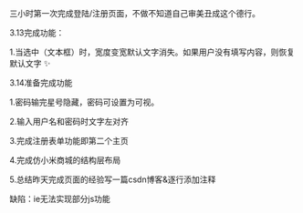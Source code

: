 三小时第一次完成登陆/注册页面，不做不知道自己审美丑成这个德行。

3.13完成功能：

1.当选中（文本框）时，宽度变宽默认文字消失。如果用户没有填写内容，则恢复默认文字 ✨

3.14准备完成功能

1.密码输完星号隐藏，密码可设置为可视。

2.输入用户名和密码时文字左对齐

3.完成注册表单功能即第二个主页

4.完成仿小米商城的结构层布局

5.总结昨天完成页面的经验写一篇csdn博客&逐行添加注释

缺陷：ie无法实现部分js功能
